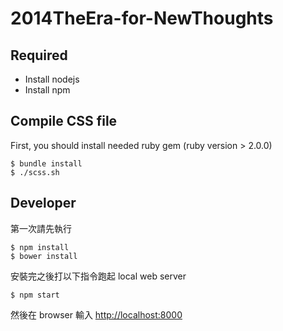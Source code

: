 2014TheEra-for-NewThoughts
==========================
## Required

- Install nodejs
- Install npm 

## Compile CSS file

First, you should install needed ruby gem (ruby version > 2.0.0)

    $ bundle install
    $ ./scss.sh

## Developer

第一次請先執行

    $ npm install
    $ bower install

安裝完之後打以下指令跑起 local web server

    $ npm start

然後在 browser 輸入 [http://localhost:8000](http://localhost:8000)
